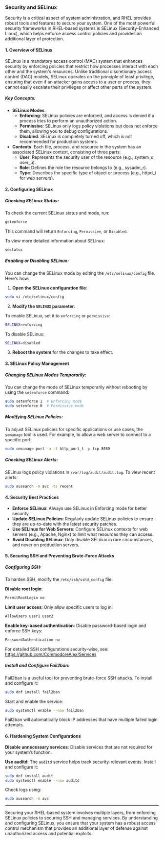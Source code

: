 ### Security and SELinux

Security is a critical aspect of system administration, and RHEL provides robust tools and features to secure your system. One of the most powerful security frameworks in RHEL-based systems is SELinux (Security-Enhanced Linux), which helps enforce access control policies and provides an additional layer of protection.

#### 1. **Overview of SELinux**

SELinux is a mandatory access control (MAC) system that enhances security by enforcing policies that restrict how processes interact with each other and the system's resources. Unlike traditional discretionary access control (DAC) models, SELinux operates on the principle of least privilege, ensuring that even if an attacker gains access to a user or process, they cannot easily escalate their privileges or affect other parts of the system.

##### Key Concepts:

- **SELinux Modes**:
    - **Enforcing**: SELinux policies are enforced, and access is denied if a process tries to perform an unauthorized action.
    - **Permissive**: SELinux only logs policy violations but does not enforce them, allowing you to debug configurations.
    - **Disabled**: SELinux is completely turned off, which is not recommended for production systems.
- **Contexts**: Each file, process, and resource in the system has an associated SELinux context, consisting of three parts:
    - **User**: Represents the security user of the resource (e.g., system_u, user_u).
    - **Role**: Defines the role the resource belongs to (e.g., sysadm_r).
    - **Type**: Describes the specific type of object or process (e.g., httpd_t for web servers).

#### 2. **Configuring SELinux**

##### Checking SELinux Status:

To check the current SELinux status and mode, run:
```bash
getenforce
```

This command will return `Enforcing`, `Permissive`, or `Disabled`.

To view more detailed information about SELinux:
```bash
sestatus
```

##### Enabling or Disabling SELinux:

You can change the SELinux mode by editing the `/etc/selinux/config` file. Here's how:

1. **Open the SELinux configuration file**:
```bash
sudo vi /etc/selinux/config
```

2. **Modify the `SELINUX` parameter**:

To enable SELinux, set it to `enforcing` or `permissive`:
```bash
SELINUX=enforcing
```

To disable SELinux:
```bash
SELINUX=disabled
```

3. **Reboot the system** for the changes to take effect.

#### 3. **SELinux Policy Management**

##### Changing SELinux Modes Temporarily:

You can change the mode of SELinux temporarily without rebooting by using the `setenforce` command:
```bash
sudo setenforce 1  # Enforcing mode
sudo setenforce 0  # Permissive mode
```

##### Modifying SELinux Policies:

To adjust SELinux policies for specific applications or use cases, the `semanage` tool is used. For example, to allow a web server to connect to a specific port:
```bash
sudo semanage port -a -t http_port_t -p tcp 8080
```

##### Checking SELinux Alerts:

SELinux logs policy violations in `/var/log/audit/audit.log`. To view recent alerts:
```bash
sudo ausearch -m avc -ts recent
```

#### 4. **Security Best Practices**

- **Enforce SELinux**: Always use SELinux in Enforcing mode for better security.
- **Update SELinux Policies**: Regularly update SELinux policies to ensure they are up-to-date with the latest security patches.
- **Use SELinux for Web Servers**: Configure SELinux contexts for web servers (e.g., Apache, Nginx) to limit what resources they can access.
- **Avoid Disabling SELinux**: Only disable SELinux in rare circumstances, and never on production servers.

#### 5. **Securing SSH and Preventing Brute-Force Attacks**

##### Configuring SSH:

To harden SSH, modify the `/etc/ssh/sshd_config` file:

**Disable root login**:
```bash
PermitRootLogin no
```

**Limit user access**: Only allow specific users to log in:
```bash
AllowUsers user1 user2
```

**Enable key-based authentication**: Disable password-based login and enforce SSH keys:
```bash
PasswordAuthentication no
```

For detailed SSH configurations security-wise, see: https://github.com/CommodoreAlex/Services
##### Install and Configure Fail2ban:

Fail2ban is a useful tool for preventing brute-force SSH attacks. To install and configure it:
```bash
sudo dnf install fail2ban
```

Start and enable the service:
```bash
sudo systemctl enable --now fail2ban
```

Fail2ban will automatically block IP addresses that have multiple failed login attempts.

#### 6. **Hardening System Configurations**

**Disable unnecessary services**: Disable services that are not required for your system’s function.

**Use auditd**: The `auditd` service helps track security-relevant events. Install and configure it:
```bash
sudo dnf install audit
sudo systemctl enable --now auditd
```

Check logs using:
```bash
sudo ausearch -m avc
```

---


Securing your RHEL-based system involves multiple layers, from enforcing SELinux policies to securing SSH and managing services. By understanding and configuring SELinux, you ensure that your system has a robust access control mechanism that provides an additional layer of defense against unauthorized access and potential exploits.
